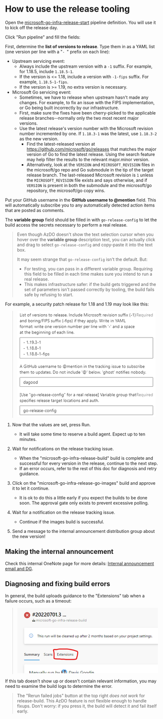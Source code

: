 # How to use the release tooling

Open the [microsoft-go-infra-release-start](https://dev.azure.com/dnceng/internal/_build?definitionId=1153) pipeline definition. You will use it to kick off the release day.

Click "Run pipeline" and fill the fields:

First, determine the **list of versions to release**. Type them in as a YAML list (one version per line with a "`- `" prefix on each line):

* Upstream servicing event:
    * Always include the upstream version with a `-1` suffix. For example, for 1.18.5, include `1.18.5-1`.
    * If the version is <= 1.18, include a version with `-1-fips` suffix. For example, `1.18.5-1-fips`.
    * If the version is >= 1.19, no extra version is necessary.
* Microsoft Go servicing event:
    * Sometimes, we have to release when upstream hasn't made any changes. For example, to fix an issue with the FIPS implementation, or Go being built incorrectly by our infrastructure.
    * First, make sure the fixes have been cherry-picked to the applicable release branches--normally only the two most recent major versions.
    * Use the latest release's version number with the Microsoft revision number incremented by one. If `1.18.3-1` was the latest, use `1.18.3-2` as the new version.
        * Find the latest-released version at https://github.com/microsoft/go/releases that matches the major version of Go to find the latest release. Using the search feature may help filter the results to the relevant major.minor version.
        * Alternatively, look at the `VERSION` and `MICROSOFT_REVISION` files in the microsoft/go repo and Go submodule in the tip of the target release branch. The last-released Microsoft revision is `1` unless the `MICROSOFT_REVISION` file exists and says otherwise, and if `VERSION` is present in both the submodule and the microsoft/go repository, the microsoft/go copy wins.

Put your GitHub username in the **GitHub username to @mention** field. This will automatically subscribe you to any automatically detected action items that are posted as comments.

The **variable group** field should be filled in with `go-release-config` to let the build access the secrets necessary to perform a real release.

> Even though AzDO doesn't show the text selection cursor when you hover over the **variable group** description text, you can actually click and drag to select `go-release-config` and copy-paste it into the text box.
>
> It may seem strange that `go-release-config` isn't the default. But:
>
> * For testing, you can pass in a different variable group. Requiring this field to be filled in each time makes sure you intend to run a real release.
> * This makes infrastructure safer: if the build gets triggered and the set of parameters isn't passed correctly by tooling, the build fails safe by refusing to start.

For example, a security patch release for 1.18 and 1.19 may look like this:

> ![](images/run-release-start.png)

1. Now that the values are set, press Run.
    * It will take some time to reserve a build agent. Expect up to ten minutes.

1. Wait for notifications on the release tracking issue.
    * When the "microsoft-go-infra-release-build" build is complete and successful for every version in the release, continue to the next step.
    * If an error occurs, refer to the rest of this doc for diagnosis and retry guidance.

1. Click on the "microsoft-go-infra-release-go-images" build and approve it to let it continue.
    * It is ok to do this a little early if you expect the builds to be done soon. The approval gate only exists to prevent excessive polling.

1. Wait for a notification on the release tracking issue.
    * Continue if the images build is successful.

1. Send a message to the internal announcement distribution group about the new version!  

## Making the internal announcement

Check this internal OneNote page for more details: [Internal announcement email and DG](https://microsoft.sharepoint.com/teams/managedlanguages/_layouts/OneNote.aspx?id=%2Fteams%2Fmanagedlanguages%2Ffiles%2FTeam%20Notebook%2FGoLang%20Team&wd=target%28Main.one%7C62B655D4-14E7-41D6-A063-0869C28D63FC%2FInternal%20announcement%20email%20and%20DG%7C23BE5288-5430-4B45-A81B-9AE79776743C%2F%29).

## Diagnosing and fixing build errors

In general, the build uploads guidance to the "Extensions" tab when a failure occurs, such as a timeout:

> ![](images/extensions-tab.png)

If this tab doesn't show up or doesn't contain relevant information, you may need to examine the build logs to determine the error.

> The "Rerun failed jobs" button at the top right *does not work* for release-build. This AzDO feature is not flexible enough to handle fixups. Don't worry: if you press it, the build will detect it and fail itself early.
